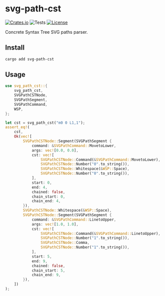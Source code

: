 # svg-path-cst

[![Crates.io](https://img.shields.io/crates/v/svg-path-cst)](https://crates.io/crates/svg-path-cst)
![Tests](https://img.shields.io/github/actions/workflow/status/mondeja/svg-path-cst/ci.yml?label=tests)
[![License](https://img.shields.io/crates/l/svg-path-cst)](https://github.com/mondeja/svg-path-cst/blob/master/LICENSE.md)

Concrete Syntax Tree SVG paths parser.

## Install

```sh
cargo add svg-path-cst
```

## Usage

```rust
use svg_path_cst::{
    svg_path_cst,
    SVGPathCSTNode,
    SVGPathSegment,
    SVGPathCommand,
    WSP,
};

let cst = svg_path_cst("m0 0 L1,1");
assert_eq!(
    cst,
    Ok(vec![
        SVGPathCSTNode::Segment(SVGPathSegment {
            command: &SVGPathCommand::MovetoLower,
            args: vec![0.0, 0.0],
            cst: vec![
                SVGPathCSTNode::Command(&SVGPathCommand::MovetoLower),
                SVGPathCSTNode::Number("0".to_string()),
                SVGPathCSTNode::Whitespace(&WSP::Space),
                SVGPathCSTNode::Number("0".to_string()),
            ],
            start: 0,
            end: 4,
            chained: false,
            chain_start: 0,
            chain_end: 4,
        }),
        SVGPathCSTNode::Whitespace(&WSP::Space),
        SVGPathCSTNode::Segment(SVGPathSegment {
            command: &SVGPathCommand::LinetoUpper,
            args: vec![1.0, 1.0],
            cst: vec![
                SVGPathCSTNode::Command(&SVGPathCommand::LinetoUpper),
                SVGPathCSTNode::Number("1".to_string()),
                SVGPathCSTNode::Comma,
                SVGPathCSTNode::Number("1".to_string()),
            ],
            start: 5,
            end: 9,
            chained: false,
            chain_start: 5,
            chain_end: 9,
        }),
    ])
);
```
